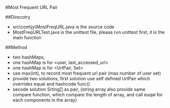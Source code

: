 #Most Frequent URL Pair

##Direcotry
- src\com\jy\MostFreqURL.java is the source code
- MostFreqURLTest.java is the unittest file, please run unittest first, it is the main function

##Method
- two hashMaps, 
- one hashMap is for <user, last_accessed_url>
- one hashMap is for <UrlPair, Set<user>>
- use max(int), to record most frequent url pair (max number of user set)
- provide two solutions, first solution use self defined UrlPair which overrides equal and hashcode func()
- secode solution Srting[] as pair, (string array also provide same compare function, which compare the length of array, and call euqal for each components in the array)
